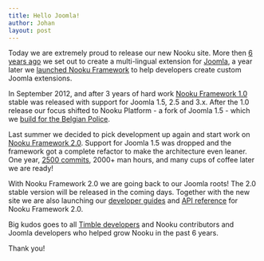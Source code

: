```yaml
---
title: Hello Joomla!
author: Johan
layout: post
---
```

Today we are extremely proud to release our new Nooku site. More then [6 years ago](http://www.nooku.org/blog/2008/04/party-time-%E2%80%94-website-launch/) we set out to create a multi-lingual extension for [Joomla](http://www.joomla.org/), a year later we [launched Nooku Framework](http://www.nooku.org/blog/2009/05/nooku-framework-the-api-that-speaks-for-itself/) to help developers create custom Joomla extensions.

In September 2012, and after 3 years of hard work [Nooku Framework 1.0](https://github.com/nooku/nooku-framework/releases) stable was released with support for Joomla 1.5, 2.5 and 3.x. After the 1.0 release our focus shifted to Nooku Platform - a fork of Joomla 1.5 - which we [build for the Belgian Police](http://www.nooku.org/blog/2014/09/belgian-police-web-platform-uses-nooku/).

<!--more-->

Last summer we decided to pick development up again and start work on [Nooku Framework 2.0](https://github.com/nooku/nooku-framework). Support for Joomla 1.5 was dropped and the framework got a complete refactor to make the architecture even leaner. One year, [2500 commits](https://github.com/nooku/nooku-framework/graphs/contributors), 2000+ man hours, and many cups of coffee later we are ready!

With Nooku Framework 2.0 we are going back to our Joomla roots! The 2.0 stable version will be released in the coming days. Together with the new site we are also launching our [developer guides](http://guides.nooku.org/) and [API reference](http://api.nooku.org/) for Nooku Framework 2.0.

Big kudos goes to all [Timble developers](http://www.timble.net/about/#our-team) and Nooku contributors and Joomla developers who helped grow Nooku in the past 6 years.

Thank you!